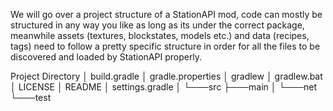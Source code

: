 We will go over a project structure of a StationAPI mod, code can mostly be structured in any way you like as long as its under the correct package, meanwhile assets (textures, blockstates, models etc.) and data (recipes, tags) need to follow a pretty specific structure in order for all the files to be discovered and loaded by StationAPI properly.

Project Directory
│   build.gradle
│   gradle.properties
│   gradlew
│   gradlew.bat
│   LICENSE
│   README
│   settings.gradle
│
└───src
    ├───main
    │   └───net
    └───test